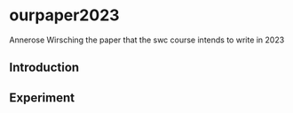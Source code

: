 # ourpaper2023
Annerose Wirsching
the paper that the swc course intends to write in 2023

## Introduction

## Experiment


